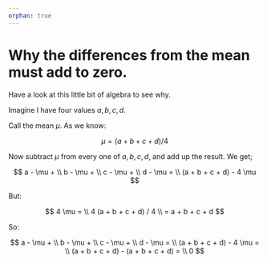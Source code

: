 ```yaml
---
orphan: true
---
```


# Why the differences from the mean must add to zero.

Have a look at this little bit of algebra to see why.

Imagine I have four values $a, b, c, d$.

Call the mean $\mu$.  As we know:

$$
\mu = (a + b + c + d) / 4
$$

Now subtract $\mu$ from every one of $a, b, c, d$, and add up the result.  We
get;

$$
a - \mu + \\
b - \mu + \\
c - \mu + \\
d - \mu = \\
(a + b + c + d) - 4 \mu
$$

But:

$$
4 \mu = \\
4 (a + b + c + d) / 4 \\
= a + b + c + d
$$

So:

$$
a - \mu + \\
b - \mu + \\
c - \mu + \\
d - \mu = \\
(a + b + c + d) - 4 \mu = \\
(a + b + c + d) - (a + b + c + d) = \\
0
$$
